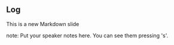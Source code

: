 ##  Log

This is a new Markdown slide

note:
    Put your speaker notes here.
    You can see them pressing 's'.
